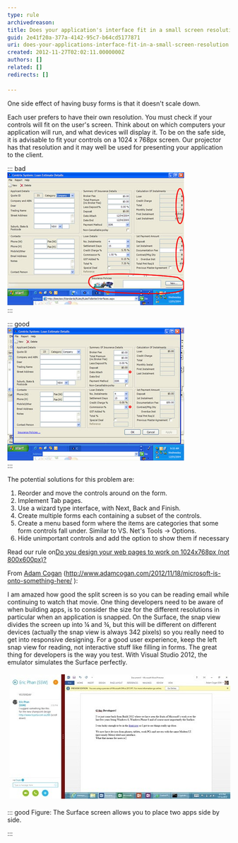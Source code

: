 ```yaml
---
type: rule
archivedreason: 
title: Does your application's interface fit in a small screen resolution?
guid: 2e41f20a-377a-4142-95c7-b64cd5177871
uri: does-your-applications-interface-fit-in-a-small-screen-resolution
created: 2012-11-27T02:02:11.0000000Z
authors: []
related: []
redirects: []

---
```


One side effect of having busy forms is that it doesn't scale down.

<!--endintro-->

Each user prefers to have their own resolution. You must check if your controls will fit on the user's screen. Think about on which computers your application will run, and what devices will display it. To be on the safe side, it is advisable to fit your controls on a 1024 x 768px screen. Our projector has that resolution and it may well be used for presenting your application to the client.


::: bad  
![Figure: Bad Example - Form is too large to fit inside 1024x768px resolution](../../assets/InterfaceResBadExample.jpg)  
:::


::: good  
![Figure: Good Example - Form fits inside any screen resolution](../../assets/InterfaceResGoodExample.jpg)  
:::

The potential solutions for this problem are:

1. Reorder and move the controls around on the form.
2. Implement Tab pages.
3. Use a wizard type interface, with Next, Back and Finish.
4. Create multiple forms each containing a subset of the controls.
5. Create a menu based form where the items are categories that some form controls fall under.
Similar to VS. Net's Tools -&gt; Options.
6. Hide unimportant controls and add the option to show them if necessary


Read our rule on[Do you design your web pages to work on 1024x768px (not 800x600px)?](http://www.ssw.com.au/ssw/Standards/Rules/RulesToBetterWebsitesLayout.aspx#Responsive)


From [Adam Cogan](http://www.adamcogan.com/2012/11/18/microsoft-is-onto-something-here/)  (http://www.adamcogan.com/2012/11/18/microsoft-is-onto-something-here/ ):

I am amazed how good the split screen is so you can be reading email while continuing to watch that movie.
 One thing developers need to be aware of when building apps, is to consider the size for the different resolutions in particular when an application is snapped. On the Surface, the snap view divides the screen up into ¼ and ¾, but this will be different on different devices (actually the snap view is always 342 pixels) so you really need to get into responsive designing. For a good user experience, keep the left snap view for reading, not interactive stuff like filling in forms.
 The great thing for developers is the way you test. With Visual Studio 2012, the emulator simulates the Surface perfectly.
<dl class="ssw15-rteElement-ImageArea"><img alt="SurfaceScreen.jpg" src="SurfaceScreen.jpg" style="margin:5px;"></dl>
::: good
Figure: The Surface screen allows you to place two apps side by side.

:::
